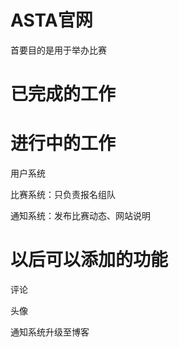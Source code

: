# ASTA官网

首要目的是用于举办比赛



# 已完成的工作



# 进行中的工作

用户系统

比赛系统：只负责报名组队

通知系统：发布比赛动态、网站说明

# 以后可以添加的功能

评论

头像

通知系统升级至博客